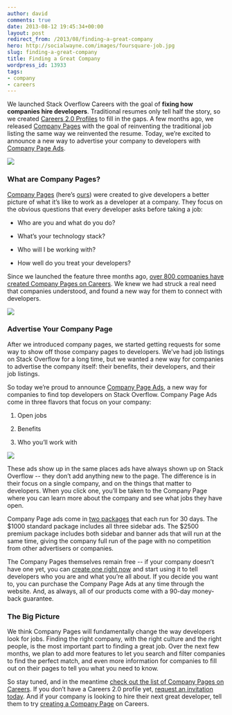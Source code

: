 ```yaml
---
author: david
comments: true
date: 2013-08-12 19:45:34+00:00
layout: post
redirect_from: /2013/08/finding-a-great-company
hero: http://socialwayne.com/images/foursquare-job.jpg
slug: finding-a-great-company
title: Finding a Great Company
wordpress_id: 13933
tags:
- company
- careers
---
```


We launched Stack Overflow Careers with the goal of **fixing how companies hire developers**. Traditional resumes only tell half the story, so we created [Careers 2.0 Profiles](http://blog.stackoverflow.com/2011/02/careers-2-0-launches/) to fill in the gaps. A few months ago, we released [Company Pages](http://careers.stackoverflow.com/products/company-pages) with the goal of reinventing the traditional job listing the same way we reinvented the resume. Today, we’re excited to announce a new way to advertise your company to developers with [Company Page Ads](http://careers.stackoverflow.com/company/promote).

![](http://socialwayne.com/images/foursquare-job.jpg)



### What are Company Pages?





[Company Pages](http://careers.stackoverflow.com/products/company-pages) (here’s [ours](http://careers.stackoverflow.com/company/stack-exchange)) were created to give developers a better picture of what it’s like to work as a developer at a company. They focus on the obvious questions that every developer asks before taking a job:




	
  * Who are you and what do you do?

	
  * What’s your technology stack?

	
  * Who will I be working with?

	
  * How well do you treat your developers?





Since we launched the feature three months ago, [over 800 companies have created Company Pages on Careers](http://careers.stackoverflow.com/jobs/companies). We knew we had struck a real need that companies understood, and found a new way for them to connect with developers.

[![](http://i.stack.imgur.com/auM96.png)](http://careers.stackoverflow.com/jobs/companies)



### Advertise Your Company Page





After we introduced company pages, we started getting requests for some way to show off those company pages to developers. We’ve had job listings on Stack Overflow for a long time, but we wanted a new way for companies to advertise the company itself: their benefits, their developers, and their job listings.



So today we’re proud to announce [Company Page Ads](http://careers.stackoverflow.com/company/promote), a new way for companies to find top developers on Stack Overflow. Company Page Ads come in three flavors that focus on your company:




	
  1. Open jobs

	
  2. Benefits

	
  3. Who you’ll work with



[![](http://i.stack.imgur.com/0zm9c.png)](http://careers.stackoverflow.com/company/stack-exchange)



These ads show up in the same places ads have always shown up on Stack Overflow -- they don’t add anything new to the page. The difference is in their focus on a single company, and on the things that matter to developers. When you click one, you’ll be taken to the Company Page where you can learn more about the company and see what jobs they have open.



Company Page ads come in [two packages](http://careers.stackoverflow.com/company/promote) that each run for 30 days. The $1000 standard package includes all three sidebar ads. The $2500 premium package includes both sidebar and banner ads that will run at the same time, giving the company full run of the page with no competition from other advertisers or companies.



The Company Pages themselves remain free -- if your company doesn’t have one yet, you can [create one right now](http://careers.stackoverflow.com/products/company-pages) and start using it to tell developers who you are and what you’re all about. If you decide you want to, you can purchase the Company Page Ads at any time through the website. And, as always, all of our products come with a 90-day money-back guarantee.



### The Big Picture





We think Company Pages will fundamentally change the way developers look for jobs. Finding the right company, with the right culture and the right people, is the most important part to finding a great job. Over the next few months, we plan to add more features to let you search and filter companies to find the perfect match, and even more information for companies to fill out on their pages to tell you what you need to know.



So stay tuned, and in the meantime [check out the list of Company Pages on Careers](http://careers.stackoverflow.com/jobs/companies). If you don’t have a Careers 2.0 profile yet, [request an invitation today](http://careers.stackoverflow.com/cv/get-one). And if your company is looking to hire their next great developer, tell them to try [creating a Company Page](http://careers.stackoverflow.com/products/company-pages) on Careers.
